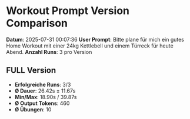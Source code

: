 # Workout Prompt Version Comparison

**Datum**: 2025-07-31 00:07:36
**User Prompt**: Bitte plane für mich ein gutes Home Workout mit einer 24kg Kettlebell und einem Türreck für heute Abend.
**Anzahl Runs**: 3 pro Version

## FULL Version
- **Erfolgreiche Runs**: 3/3
- **Ø Dauer**: 26.42s ± 11.67s
- **Min/Max**: 18.90s / 39.87s
- **Ø Output Tokens**: 460
- **Ø Übungen**: 10

